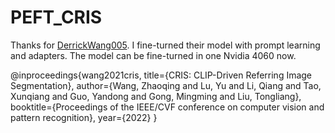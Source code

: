 # PEFT_CRIS

Thanks for [DerrickWang005](https://github.com/DerrickWang005/CRIS.pytorch). I fine-turned their model with prompt learning and adapters. The model can be fine-turned in one Nvidia 4060 now.


@inproceedings{wang2021cris,
  title={CRIS: CLIP-Driven Referring Image Segmentation},
  author={Wang, Zhaoqing and Lu, Yu and Li, Qiang and Tao, Xunqiang and Guo, Yandong and Gong, Mingming and Liu, Tongliang},
  booktitle={Proceedings of the IEEE/CVF conference on computer vision and pattern recognition},
  year={2022}
}

